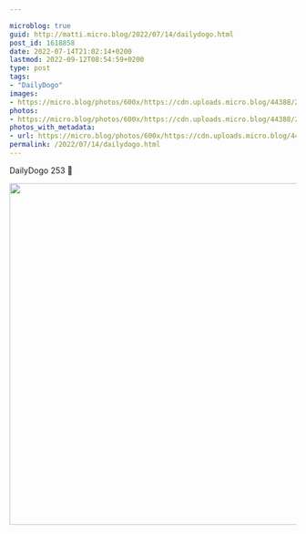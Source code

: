 ```yaml
---

microblog: true
guid: http://matti.micro.blog/2022/07/14/dailydogo.html
post_id: 1618858
date: 2022-07-14T21:02:14+0200
lastmod: 2022-09-12T08:54:59+0200
type: post
tags:
- "DailyDogo"
images:
- https://micro.blog/photos/600x/https://cdn.uploads.micro.blog/44388/2022/5d50215c92.jpg
photos:
- https://micro.blog/photos/600x/https://cdn.uploads.micro.blog/44388/2022/5d50215c92.jpg
photos_with_metadata:
- url: https://micro.blog/photos/600x/https://cdn.uploads.micro.blog/44388/2022/5d50215c92.jpg
permalink: /2022/07/14/dailydogo.html
---
```

DailyDogo 253 🐶

<img src="/media/uploads/2022/5d50215c92.jpg" width="600" height="600" alt="" />
